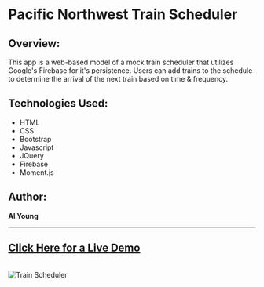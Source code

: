 # Pacific Northwest Train Scheduler

## Overview:

This app is a web-based model of a mock train scheduler that utilizes Google's Firebase for it's persistence.  Users can add trains to the schedule to determine the arrival of the next train based on time & frequency.  

## Technologies Used:

- HTML
- CSS
- Bootstrap
- Javascript
- JQuery
- Firebase
- Moment.js

## Author:

<strong>Al Young</strong>
<hr>

## [Click Here for a Live Demo](https://packleader206.github.io/Train-Scheduler/)
<br>

<img src="https://packleader206.github.io/Train-Scheduler/assets/images/trainSchedulerScreenshot.png" alt="Train Scheduler">
